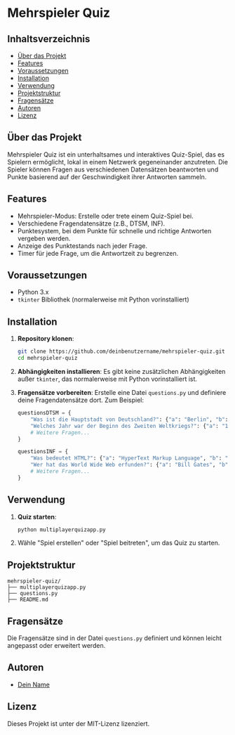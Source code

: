 
# Mehrspieler Quiz

## Inhaltsverzeichnis

- [Über das Projekt](#über-das-projekt)
- [Features](#features)
- [Voraussetzungen](#voraussetzungen)
- [Installation](#installation)
- [Verwendung](#verwendung)
- [Projektstruktur](#projektstruktur)
- [Fragensätze](#fragensätze)
- [Autoren](#autoren)
- [Lizenz](#lizenz)

## Über das Projekt

Mehrspieler Quiz ist ein unterhaltsames und interaktives Quiz-Spiel, das es Spielern ermöglicht, lokal in einem Netzwerk gegeneinander anzutreten. Die Spieler können Fragen aus verschiedenen Datensätzen beantworten und Punkte basierend auf der Geschwindigkeit ihrer Antworten sammeln.

## Features

- Mehrspieler-Modus: Erstelle oder trete einem Quiz-Spiel bei.
- Verschiedene Fragendatensätze (z.B., DTSM, INF).
- Punktesystem, bei dem Punkte für schnelle und richtige Antworten vergeben werden.
- Anzeige des Punktestands nach jeder Frage.
- Timer für jede Frage, um die Antwortzeit zu begrenzen.

## Voraussetzungen

- Python 3.x
- `tkinter` Bibliothek (normalerweise mit Python vorinstalliert)

## Installation

1. **Repository klonen**:
   ```bash
   git clone https://github.com/deinbenutzername/mehrspieler-quiz.git
   cd mehrspieler-quiz
   ```

2. **Abhängigkeiten installieren**:
   Es gibt keine zusätzlichen Abhängigkeiten außer `tkinter`, das normalerweise mit Python vorinstalliert ist.

3. **Fragensätze vorbereiten**:
   Erstelle eine Datei `questions.py` und definiere deine Fragendatensätze dort. Zum Beispiel:

   ```python
   questionsDTSM = {
       "Was ist die Hauptstadt von Deutschland?": {"a": "Berlin", "b": "München", "c": "Hamburg", "correct": "a"},
       "Welches Jahr war der Beginn des Zweiten Weltkriegs?": {"a": "1939", "b": "1945", "c": "1914", "correct": "a"},
       # Weitere Fragen...
   }

   questionsINF = {
       "Was bedeutet HTML?": {"a": "HyperText Markup Language", "b": "HyperText Makeup Language", "c": "Hyperlink and Text Markup Language", "correct": "a"},
       "Wer hat das World Wide Web erfunden?": {"a": "Bill Gates", "b": "Tim Berners-Lee", "c": "Steve Jobs", "correct": "b"},
       # Weitere Fragen...
   }
   ```

## Verwendung

1. **Quiz starten**:
   ```bash
   python multiplayerquizapp.py
   ```
2. Wähle "Spiel erstellen" oder "Spiel beitreten", um das Quiz zu starten.

## Projektstruktur

```
mehrspieler-quiz/
├── multiplayerquizapp.py
├── questions.py
├── README.md
```

## Fragensätze

Die Fragensätze sind in der Datei `questions.py` definiert und können leicht angepasst oder erweitert werden.

## Autoren

- [Dein Name](https://github.com/deinbenutzername)

## Lizenz

Dieses Projekt ist unter der MIT-Lizenz lizenziert.
